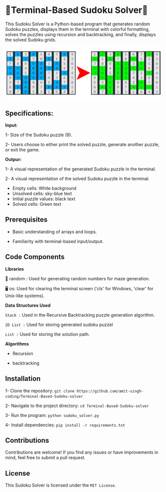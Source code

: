 
# 🔢Terminal-Based Sudoku Solver🔷

This Sudoku Solver is a Python-based program that generates random Sudoku puzzles, displays them in the terminal with colorful formatting, solves the puzzles using recursion and backtracking, and finally, displays the solved Sudoku grids.

![Sodoku img Screenshot](https://github.com/amit-singh-coding/Terminal-Based-Sudoku-solver/blob/main/sudoku_img.jpg)


## Specifications:

**Input:** 

1- Size of the Sudoku puzzle (9).

2- Users choose to either print the solved puzzle, generate another puzzle, or exit the game.


**Outpur:**

1- A visual representation of the generated Sudoku puzzle in the terminal.

2- A visual representation of the solved Sudoku puzzle in the terminal.

+ Empty cells: White background
+ Unsolved cells: sky-blue text
+ Initial puzzle values: black text
+ Solved cells: Green text




## Prerequisites

- Basic understanding of arrays and loops.

- Familiarity with terminal-based input/output.


## Code Components

**Libraries**

🎲 random : Used for generating random numbers for maze generation.

🖥️ os: Used for clearing the terminal screen ('cls' for Windows, 'clear' for Unix-like systems).

**Data Structures Used**

`Stack :` Used in the Recursive Backtracking puzzle generation algorithm.

`2D List :` Used for storing generated sudoku puzzel

`List :` Used for storing the solution path.


**Algorithms**

+ Recursion

+ backtracking
## Installation

1- Clone the repository: `git clone https://github.com/amit-singh-coding/Terminal-Based-Sudoku-solver`

2- Navigate to the project directory: `cd Terminal-Based-Sudoku-solver`

3- Run the program: `python sudoku_solver.py` 

4- Install dependencies: `pip install -r requirements.txt`

## Contributions
Contributions are welcome! If you find any issues or have improvements in mind, feel free to submit a pull request.

## License
This Sudoku Solver is licensed under the `MIT License`.

